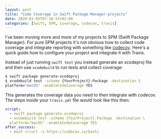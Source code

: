 ```yaml
---
layout: post
title: "Code Coverage in Swift Package Manager projects"
date: 2020-01-05T07:38:53+02:00
categories: [Swift, SPM, Coverage, codecov, travis]
---
```


I've been moving more and more of my projects to SPM (Swift Package Manager). For pure SPM projects it's not obvious
how to collect code coverage and integrate reporting with something like [codecov](https://codecov.io/). Here's a quick 
guide how to configure your project and integrate it with Travis.

Instead of just running `swift test` you instead generate an xcodeproj file and then use `xcodebuild` to run tests and 
collect coverage:

```bash
$ swift package generate-xcodeproj
$ xcodebuild test -scheme {YourProject}-Package -destination \
platform="macOS" -enableCodeCoverage YES
```

This generates the coverage data you need to then integrate with codecov. The steps inside your `travis.yml` file would
look like this then:

```yml
script:
  - swift package generate-xcodeproj
  - xcodebuild test -scheme {YourProject}-Package -destination \
  platform="macOS" -enableCodeCoverage YES
after_success:
  - bash <(curl -s https://codecov.io/bash)
```

